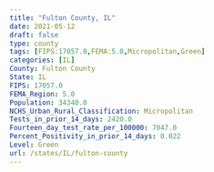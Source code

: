 ```yaml
---
title: "Fulton County, IL"
date: 2021-05-12
draft: false
type: county
tags: [FIPS:17057.0,FEMA:5.0,Micropolitan,Green]
categories: [IL]
County: Fulton County
State: IL
FIPS: 17057.0
FEMA_Region: 5.0
Population: 34340.0
NCHS_Urban_Rural_Classification: Micropolitan
Tests_in_prior_14_days: 2420.0
Fourteen_day_test_rate_per_100000: 7047.0
Percent_Positivity_in_prior_14_days: 0.022
Level: Green
url: /states/IL/fulton-county
---
```



